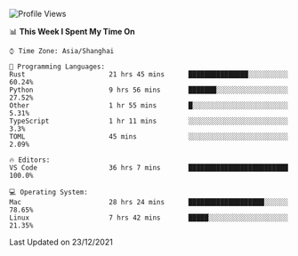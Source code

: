 <!--START_SECTION:waka-->
![Profile Views](http://img.shields.io/badge/Profile%20Views-1-blue)

📊 **This Week I Spent My Time On** 

```text
⌚︎ Time Zone: Asia/Shanghai

💬 Programming Languages: 
Rust                     21 hrs 45 mins      ███████████████░░░░░░░░░░   60.24% 
Python                   9 hrs 56 mins       ███████░░░░░░░░░░░░░░░░░░   27.52% 
Other                    1 hr 55 mins        █░░░░░░░░░░░░░░░░░░░░░░░░   5.31% 
TypeScript               1 hr 11 mins        ░░░░░░░░░░░░░░░░░░░░░░░░░   3.3% 
TOML                     45 mins             ░░░░░░░░░░░░░░░░░░░░░░░░░   2.09%

🔥 Editors: 
VS Code                  36 hrs 7 mins       █████████████████████████   100.0%

💻 Operating System: 
Mac                      28 hrs 24 mins      ███████████████████░░░░░░   78.65% 
Linux                    7 hrs 42 mins       █████░░░░░░░░░░░░░░░░░░░░   21.35%

```


 Last Updated on 23/12/2021
<!--END_SECTION:waka-->
